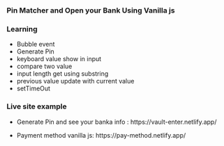 ### Pin Matcher and Open your Bank Using Vanilla js

### Learning
-  Bubble event
-  Generate Pin
-  keyboard value show in input
-  compare two value 
-  input length get using substring
-  previous value update with current value
-  setTimeOut  

### Live site example<br>
- <p>Generate Pin and see your banka info : https://vault-enter.netlify.app/</p>
- <p>Payment method vanilla js: https://pay-method.netlify.app/</p>

